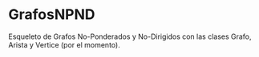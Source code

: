 # GrafosNPND
Esqueleto de Grafos No-Ponderados y No-Dirigidos con las clases Grafo, Arista y Vertice (por el momento).
